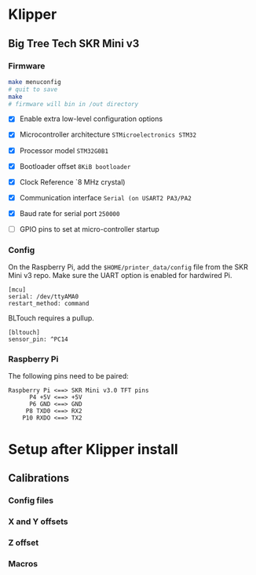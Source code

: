 # Klipper

## Big Tree Tech SKR Mini v3

### Firmware

``` bash
make menuconfig
# quit to save
make
# firmware will bin in /out directory
```

- [x] Enable extra low-level configuration options
- [x] Microcontroller architecture `STMicroelectronics STM32`
- [x] Processor model `STM32G0B1`
- [x] Bootloader offset `8KiB bootloader`
- [x] Clock Reference `8 MHz crystal)
- [x] Communication interface `Serial (on USART2 PA3/PA2`
- [x] Baud rate for serial port `250000`
- [ ] GPIO pins to set at micro-controller startup


### Config

On the Raspberry Pi, add the `$HOME/printer_data/config` file from the SKR Mini v3 repo.
Make sure the UART option is enabled for hardwired Pi.

```
[mcu]
serial: /dev/ttyAMA0
restart_method: command
```

BLTouch requires a pullup.

```
[bltouch]
sensor_pin: ^PC14
```


### Raspberry Pi

The following pins need to be paired:

```
Raspberry Pi <==> SKR Mini v3.0 TFT pins
      P4 +5V <==> +5V
      P6 GND <==> GND
     P8 TXD0 <==> RX2
    P10 RXDO <==> TX2
```



# Setup after Klipper install

## Calibrations

### Config files

### X and Y offsets

### Z offset

### Macros
